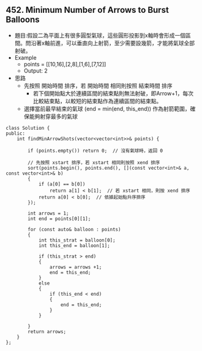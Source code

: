 ## 452. Minimum Number of Arrows to Burst Balloons

- 題目:假設二為平面上有很多圓型氣球，這些圓形投影到x軸時會形成一個區間。問沿著x軸前進，可以垂直向上射箭，至少需要設幾箭，才能將氣球全部射破。
- Example
    - points = [[10,16],[2,8],[1,6],[7,12]]
    - Output: 2
- 思路
    - 先按照 開始時間 排序，若 開始時間 相同則按照 結束時間 排序
        - 若下個開始點大於連續區間的結束點則無法射破，即Arrow+1，每次比較結束點，以較短的結束點作為連續區間的結束點。
    - 選擇當前最早結束的氣球 (end = min(end, this_end)) 作為射箭範圍，確保能夠射穿最多的氣球
```
class Solution {
public:
    int findMinArrowShots(vector<vector<int>>& points) {

        if (points.empty()) return 0;  // 沒有氣球時，返回 0

        // 先按照 xstart 排序，若 xstart 相同則按照 xend 排序
        sort(points.begin(), points.end(), [](const vector<int>& a, const vector<int>& b)
        {
            if (a[0] == b[0]) 
                return a[1] < b[1];  // 若 xstart 相同，則按 xend 排序
            return a[0] < b[0];  // 依據起始點升序排序
        });

        int arrows = 1;
        int end = points[0][1];

        for (const auto& balloon : points)
        {
            int this_strat = balloon[0];
            int this_end = balloon[1];

            if (this_strat > end)
            {
                arrows = arrows +1;
                end = this_end;
            }
            else
            {
                if (this_end < end)
                {
                    end = this_end;
                }
            }

        }
        return arrows;
    }
};
```
